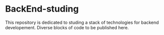 # BackEnd-studing

This repository is dedicated to studing a stack of technologies for backend developement. Diverse blocks of code to be published here.
